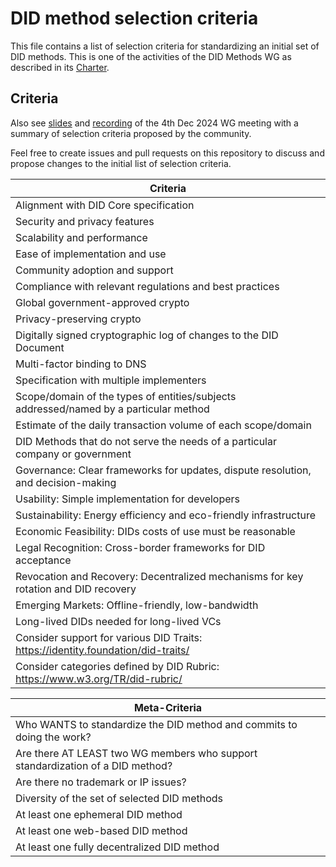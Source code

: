 # DID method selection criteria

This file contains a list of selection criteria for standardizing an initial set of DID methods.
This is one of the activities of the DID Methods WG as described in its [Charter](https://github.com/decentralized-identity/org/blob/main/Org%20documents/WG%20documents/DIF_DID_Methods_WG_Charter_v1.pdf).

## Criteria

Also see [slides](https://github.com/decentralized-identity/did-methods/tree/main/meeting_materials/2024-12-04) and
[recording](https://us02web.zoom.us/rec/share/6xEkf9jvzld-63M93LRy-7cHDKsIYFH5XkSKBTGiV0Q_LKyqnExyIBli5d4sUuA.EepoLMtKkUuTQAHW)
of the 4th Dec 2024 WG meeting with a summary of selection criteria proposed by the community.

Feel free to create issues and pull requests on this repository to discuss and propose changes to the initial list of selection criteria.

| Criteria                                                                              |
|---------------------------------------------------------------------------------------|
| Alignment with DID Core specification                                                 |
| Security and privacy features                                                         |
| Scalability and performance                                                           |
| Ease of implementation and use                                                        |
| Community adoption and support                                                        |
| Compliance with relevant regulations and best practices                               |
| Global government-approved crypto                                                     |
| Privacy-preserving crypto                                                             |
| Digitally signed cryptographic log of changes to the DID Document                     |
| Multi-factor binding to DNS                                                           |
| Specification with multiple implementers                                              |
| Scope/domain of the types of entities/subjects addressed/named by a particular method |
| Estimate of the daily transaction volume of each scope/domain                         |
| DID Methods that do not serve the needs of a particular company or government         |
| Governance: Clear frameworks for updates, dispute resolution, and decision-making     |
| Usability: Simple implementation for developers                                       |
| Sustainability: Energy efficiency and eco-friendly infrastructure                     |
| Economic Feasibility: DIDs costs of use must be reasonable                            |
| Legal Recognition: Cross-border frameworks for DID acceptance                         |
| Revocation and Recovery: Decentralized mechanisms for key rotation and DID recovery   |
| Emerging Markets: Offline-friendly, low-bandwidth                                     |
| Long-lived DIDs needed for long-lived VCs                                             |
| Consider support for various DID Traits: https://identity.foundation/did-traits/      |
| Consider categories defined by DID Rubric: https://www.w3.org/TR/did-rubric/          |

| Meta-Criteria                                                                  |
|--------------------------------------------------------------------------------|
| Who WANTS to standardize the DID method and commits to doing the work?         |
| Are there AT LEAST two WG members who support standardization of a DID method? |                                                                       
| Are there no trademark or IP issues?                                           |
| Diversity of the set of selected DID methods                                   |
| At least one ephemeral DID method                                              |
| At least one web-based DID method                                              |
| At least one fully decentralized DID method                                    |
